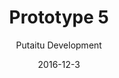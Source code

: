 ---
title: 'Prototype 5'
footer: d27bd9b77239ed4ed6384199c0867d749f549842
sections:
    -
        template: banner
        text: '# Stop Playing / Metabeta game loop'
        color: '#0a56e4'
        theme: light
    -
        template: richTextSection
        text: "## Stop Playing\n\n### First idea\nMy first idea was \"a game that doesn't want to be play\". What I had in mind back then was that when the game is stopping you from playing the game,  there is actually a game in itself, one where players fight the game. The idea was that through changing the game in an engine level, players can learn about the technical logics involved in making a game and learn about terms in an engine. I thought it would be pleasurable to realize it in a game, because I found had a lot of interesting moments when I play around in the engine and see some unintended  but logical consequences of my action. \n\n### Background\nAfter the group forming, my group members are worried about the game being very niche and boring to most people if we use too many technical terms, so we agreed to add some story elements and make it easier to understand. We story we came up with was that the game doesn't want to be player because it is unfinished, but the game designer wants the game to be played and therefore programmed some tools for the player to fight against the game.\n\n\nMore specifically, we wanted the player to either find all the missing elements and basically try to build the game again, or to unfix a challenge so it can be playable again (e.g. if the game is about fixing a glass, the player needs to break the glass first). All these provide a bit of a backward thinking since the player need to know what the game is supposed to be, and then solve the puzzle by making that game work again\n\n### Prototype: game loop\nWe then had to decide whether we want the player to fix one game instead of several ones, and we preferred a ball game as it is easy for the player to realize that's the game, and what to do to make the game possible. In the end we came up with the follow game loop for the prototype:\n\n\nTry to play the game -> Identify problems->find the fix->make the fix->try to play the game\n\n\nThe problems could be for example missing gravity/collision of the ball, basket being to small, player being too weak to pick up the ball, ball moving too fast, player jumping too high...etc\n\n\nIn our playable prototype we made a sample level where player manipulate collision, gravity and scale to get a ball down from a platform, and then shoot it into a basket. \n\n### Taking a detour\nThinking back, it was the moment where we went a bit off track, when we agreed that a sensible story is needed to motivate the player to continue the game. We then try to think of a story to answer the question why that player want to fix the game and how the puzzles relate to each other, while being able to stay within the technical limitation and gameplay limitation. It was really tough, and the one we agreed on in the end was a carnival theme: the games, or the puzzles are all carnival games, the score that player gets serves as a subgoal, and the prize serve as an ultimate goal. \n\n\nHowever, after the feedback we got we realized that the theme and the narrative might not that essential, and its existence limits our exploration of the game mechanics because everything has to make sense in the theme and story context. The amount of work we need to do to convey the theme aesthetically might also be exceeding the scope of the assignment. \n\n### MetaBeta\nWhen we decided to remove the narratives, we focused on how to make use of the mechanics we implemented. There is no more limitation to that player must get score to reach a final goal in the end of the game, so the levels can stand alone and there is no need to connect them in a story sense, we have more freedom when designing the levels, and the procedure to reach the end of the game loop can be more straightforward.\n\n\nThe game experience has been updated to be more focused on the satisfaction of manipulate their surrounding game objects in a metagame level.  The game title is therefore also updated.\nBase on that we have a new game loop:\n\n\nOrientation->Find the goal (The door) ->locate the button to activate the door-> find the tool(ball) to activate the door-->activate the door ->reach the door-->Get to the next level-->Orientation\n\n\nIt is to noted that the above is the designed game loop, from the play test results we can see that players do not necessarily get through the game loop in the same sequence in the beginning of the game loop, even though we were trying to communicate this sequence in the tutorial levels. Some players prefer to find the ball first, and figure out where the button is afterwards, and some activate the button first without knowing where the door is. \n"
meta:
    id: 2968c3a2c2400d2b657525159fc53262745ca355
    parentId: f8d133111ad5ddad52a465c47d7cdbef5923fc8d
    language: en
date: '2016-12-3'
author: 'Putaitu Development'
permalink: /prototype-5/
layout: sectionPage
---